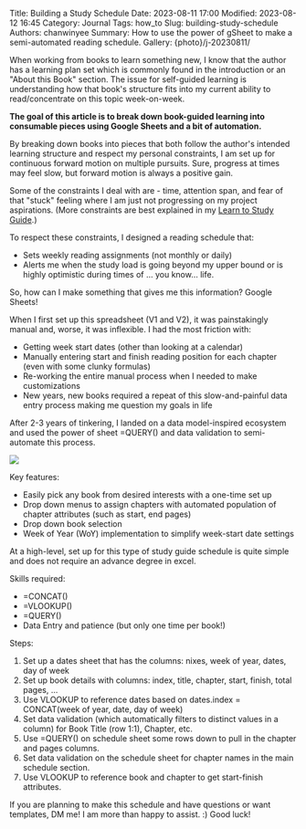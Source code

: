 Title: Building a Study Schedule
Date: 2023-08-11 17:00
Modified: 2023-08-12 16:45
Category: Journal
Tags: how_to
Slug: building-study-schedule
Authors: chanwinyee
Summary: How to use the power of gSheet to make a semi-automated reading schedule.
Gallery: {photo}/j-20230811/

When working from books to learn something new, I know that the author has a learning plan set which is commonly found in the introduction or an "About this Book" section. The issue for self-guided learning is understanding how that book's structure fits into my current ability to read/concentrate on this topic week-on-week. 

**The goal of this article is to break down book-guided learning into consumable pieces using Google Sheets and a bit of automation.**

By breaking down books into pieces that both follow the author's intended learning structure and respect my personal constraints, I am set up for continuous forward motion on multiple pursuits. Sure, progress at times may feel slow, but forward motion is always a positive gain. 

Some of the constraints I deal with are - time, attention span, and fear of that "stuck" feeling where I am just not progressing on my project aspirations. (More constraints are best explained in my [Learn to Study Guide](https://docs.google.com/document/d/178_iYoByP8EPwmccpEoYohAQSfpDNdsAyH22KCCxYYg/edit?usp=sharing).)

To respect these constraints, I designed a reading schedule that:
- Sets weekly reading assignments (not monthly or daily)
- Alerts me when the study load is going beyond my upper bound or is highly optimistic during times of ... you know... life.

So, how can I make something that gives me this information? Google Sheets! 

When I first set up this spreadsheet (V1 and V2), it was painstakingly manual and, worse, it was inflexible. I had the most friction with:

- Getting week start dates (other than looking at a calendar)
- Manually entering start and finish reading position for each chapter (even with some clunky formulas)
- Re-working the entire manual process when I needed to make customizations
- New years, new books required a repeat of this slow-and-painful data entry process making me question my goals in life

After 2-3 years of tinkering, I landed on a data model-inspired ecosystem and used the power of sheet =QUERY() and data validation to semi-automate this process.

<img src="/images/inline/20230811-datamodel_reading_schedule.jpg">

Key features:

- Easily pick any book from desired interests with a one-time set up
- Drop down menus to assign chapters with automated population of chapter attributes (such as start, end pages)
- Drop down book selection
- Week of Year (WoY) implementation to simplify week-start date settings

At a high-level, set up for this type of study guide schedule is quite simple and does not require an advance degree in excel. 

Skills required:

- =CONCAT()
- =VLOOKUP()
- =QUERY()
- Data Entry and patience (but only one time per book!)

Steps:

1. Set up a dates sheet that has the columns: nixes, week of year, dates, day of week
2. Set up book details with columns: index, title, chapter, start, finish, total pages, ...
3. Use VLOOKUP to reference dates based on dates.index = CONCAT(week of year, date, day of week)
4. Set data validation (which automatically filters to distinct values in a column) for Book Title (row 1:1), Chapter, etc.
5. Use =QUERY() on schedule sheet some rows down to pull in the chapter and pages columns.
6. Set data validation on the schedule sheet for chapter names in the main schedule section.
7. Use VLOOKUP to reference book and chapter to get start-finish attributes.

If you are planning to make this schedule and have questions or want templates, DM me! I am more than happy to assist. :) Good luck!

